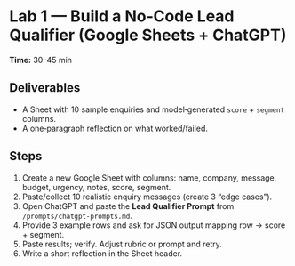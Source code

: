 # Lab 1 — Build a No‑Code Lead Qualifier (Google Sheets + ChatGPT)

**Time:** 30–45 min

## Deliverables
- A Sheet with 10 sample enquiries and model‑generated `score` + `segment` columns.
- A one‑paragraph reflection on what worked/failed.

## Steps
1) Create a new Google Sheet with columns: name, company, message, budget, urgency, notes, score, segment.  
2) Paste/collect 10 realistic enquiry messages (create 3 “edge cases”).  
3) Open ChatGPT and paste the **Lead Qualifier Prompt** from `/prompts/chatgpt-prompts.md`.  
4) Provide 3 example rows and ask for JSON output mapping row → score + segment.  
5) Paste results; verify. Adjust rubric or prompt and retry.  
6) Write a short reflection in the Sheet header.

